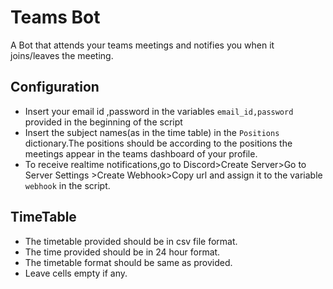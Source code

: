 # Teams Bot
A Bot that attends your teams meetings and notifies you when it joins/leaves the meeting.
## Configuration
* Insert your email id ,password in the variables `email_id,password` provided in the beginning of the script
* Insert the subject names(as in the time table) in the `Positions` dictionary.The positions
should be according to the positions the meetings appear in the teams dashboard of your profile.
* To receive realtime notifications,go to Discord>Create Server>Go to Server Settings >Create Webhook>Copy url
and assign it to the variable `webhook` in the script.
## TimeTable
* The timetable provided should be in csv file format.
* The time provided should be in 24 hour format.
* The timetable format should be same as provided.
* Leave cells empty if any.
